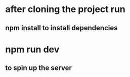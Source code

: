 # after cloning the project run 
## npm install to install dependencies 
# npm run dev 
## to spin up the server


 
